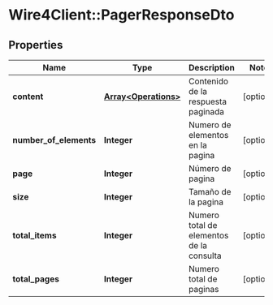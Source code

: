 # Wire4Client::PagerResponseDto

## Properties
Name | Type | Description | Notes
------------ | ------------- | ------------- | -------------
**content** | [**Array&lt;Operations&gt;**](Operations.md) | Contenido de la respuesta paginada | [optional] 
**number_of_elements** | **Integer** | Numero de elementos en la pagina | [optional] 
**page** | **Integer** | Número de pagina | [optional] 
**size** | **Integer** | Tamaño de la pagina | [optional] 
**total_items** | **Integer** | Numero total de elementos de la consulta | [optional] 
**total_pages** | **Integer** | Numero total de paginas | [optional] 


